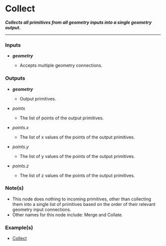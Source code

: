 # Collect

**_Collects all primitives from all geometry inputs into a single geometry output._**

---


### Inputs

* **_geometry_**

  * Accepts multiple geometry connections.


### Outputs

* **_geometry_**

  * Output primitives.

* _points_

  * The list of points of the output primitives.

* _points.x_

  * The list of x values of the points of the output primitives.

* _points.y_

  * The list of y values of the points of the output primitives.

* _points.z_

  * The list of z values of the points of the output primitives.


### Note(s)

* This node does nothing to incoming primitives, other than collecting them into a single list of primitives based on the order of their relevant geometry input connections.
* Other names for this node include: Merge and Collate.


### Example(s)

* <a href="https://creator.trimble.com/graph?assetURI=whp:bd275731-a867-47d1-8bfa-16151c9b6c60&version=latest" target="_blank">Collect</a>